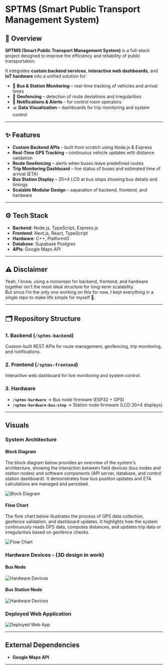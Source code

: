 # SPTMS (Smart Public Transport Management System)

## 📌 Overview

<!-- SPTMS (Smart Public Transport Management System) is a project aimed at improving public transportation systems. It combines backend services, frontend interfaces, and hardware devices to manage routes, geofencing, notifications, and live monitoring. -->

**SPTMS (Smart Public Transport Management System)** is a full-stack project designed to improve the efficiency and reliability of public transportation.

It integrates **custom backend services**, **interactive web dashboards**, and **IoT hardware** into a unified solution for:

- 🚏 **Bus & Station Monitoring** – real-time tracking of vehicles and arrival times
- 📍 **Geofencing** – detection of route deviations and irregularities
- 🔔 **Notifications & Alerts** – for control room operators
- 📊 **Data Visualization** – dashboards for trip monitoring and system control

---

## ✨ Features

- **Custom Backend APIs** – built from scratch using Node.js & Express
- **Real-Time GPS Tracking** – continuous vehicle updates with distance validation
- **Route Geofencing** – alerts when buses leave predefined routes
- **Trip Monitoring Dashboard** – live status of buses and estimated time of arrival (ETA)
- **Bus Station Display** – 20×4 LCD at bus stops showing bus details and timings
- **Scalable Modular Design** – separation of backend, frontend, and hardware
<!-- - **Hardware Integration** – ESP32 bus nodes and station nodes connected via Wi-Fi   -->

---

## ⚙️ Tech Stack

- **Backend**: Node.js, TypeScript, Express.js
- **Frontend**: Next.js, React, TypeScript
- **Hardware**: C++, PlatformIO
- **Database**: Supabase Postgres
- **APIs**: Google Maps API

---

## ⚠️ Disclaimer  

Yeah, I know, using a monorepo for backend, frontend, and hardware together isn’t the most ideal structure for long-term scalability.  
But since I’m the only one working on this for now, I kept everything in a single repo to make life simple for myself 🌚.  

---

## 🗂️ Repository Structure

### 1. Backend (`/sptms-backend`)

Custom-built REST APIs for route management, geofencing, trip monitoring, and notifications.

<!-- **Commands:**
```bash
npm install        # Install dependencies
npm run dev          # Run the server
``` -->
<!-- npm run lint       # Lint the code
npm test           # Run tests   -->

<!-- --- -->

### 2. Frontend (`/sptms-frontend`)

Interactive web dashboard for live monitoring and system control.

<!-- **Commands:**
```bash
npm install        # Install dependencies
npm run dev        # Start development server
``` -->
<!-- npm run build      # Build for production
npm run lint       # Lint the code   -->

<!-- --- -->

### 3. Hardware

- **`/sptms-hardware`** → Bus node firmware (ESP32 + GPS)
- **`/sptms-hardware-bus-stop`** → Station node firmware (LCD 20×4 displays)

<!-- **Commands:**
```bash
pip install platformio       # Install PlatformIO
platformio run               # Build firmware
platformio run --target upload  # Upload firmware
``` -->

---

## Visuals

### System Architecture

#### Block Diagram

The block diagram below provides an overview of the system's architecture, showing the interaction between field devices (bus nodes and station nodes) and software components (API server, database, and control station dashboard). It demonstrates how bus position updates and ETA calculations are managed and persisted.

![Block Diagram](images/System_Architecture.png)

#### Flow Chart

The flow chart below illustrates the process of GPS data collection, geofence validation, and dashboard updates. It highlights how the system continuously reads GPS data, computes distances, and updates trip data or irregularities based on geofence checks.

![Flow Chart](images/Software_Flow_Chart.png)

### Hardware Devices - (3D design in work)

#### Bus Node

![Hardware Devices](images/Bus_Node.png)

#### Bus Station Node

![Hardware Devices](images/Bus_Station_Node.png)

### Deployed Web Application

![Deployed Web App](images/Control_Dashboard.png)

---

<!-- ## Integration Points

- **Backend-Frontend**: Communicate via REST APIs defined in `sptms-backend/src/routes/`.
- **Frontend-Hardware**: Interacts indirectly through backend APIs. -->

## External Dependencies

- **Google Maps API**

---

<!-- ## Getting Started

### Prerequisites

- Node.js and npm for backend and frontend development.
- PlatformIO for hardware development.

### Steps

1. Clone the repository:
   ```bash
   git clone https://github.com/usmahm/prms.git
   cd prms
   ```
2. Follow the setup instructions for each component (backend, frontend, hardware).

---

## Contributing

Contributions are welcome! Please follow the guidelines in `.github/CONTRIBUTING.md` (if available).

---

## License

This project is licensed under the MIT License. See `LICENSE` for details. -->

